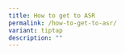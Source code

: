```yaml
---
title: How to get to ASR
permalink: /how-to-get-to-asr/
variant: tiptap
description: ""
---
```

<p></p>